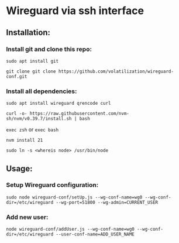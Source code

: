 # Wireguard via ssh interface

## Installation:

### Install git and clone this repo:

`sudo apt install git`

`git clone git clone https://github.com/volatilization/wireguard-conf.git`

### Install all dependencies:

`sudo apt install wireguard qrencode curl`

`curl -o- https://raw.githubusercontent.com/nvm-sh/nvm/v0.39.7/install.sh | bash`

`exec zsh` or `exec bash`

`nvm install 21`

`sudo ln -s <whereis node> /usr/bin/node`

## Usage:

### Setup Wireguard configuration:

`sudo node wireguard-conf/setUp.js --wg-conf-name=wg0 --wg-conf-dir=/etc/wireguard --wg-port=51800 --wg-admin=CURRENT_USER`

### Add new user:

`node wireguard-conf/addUser.js --wg-conf-name=wg0 --wg-conf-dir=/etc/wireguard --user-conf-name=ADD_USER_NAME`
